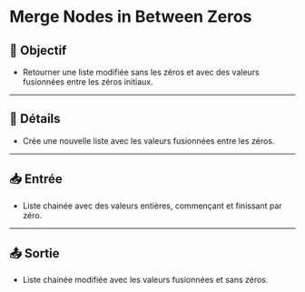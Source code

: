 # Merge Nodes in Between Zeros

## 🎯 Objectif

- Retourner une liste modifiée sans les zéros et avec des valeurs fusionnées entre les zéros initiaux.

---

## 📝 Détails

- Crée une nouvelle liste avec les valeurs fusionnées entre les zéros.

---

## 📥 Entrée

- Liste chainée avec des valeurs entières, commençant et finissant par zéro.

---

## 📤 Sortie

- Liste chainée modifiée avec les valeurs fusionnées et sans zéros.

